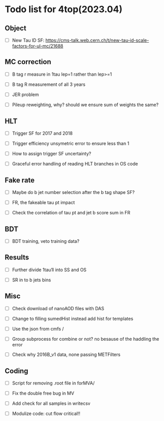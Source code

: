 # Todo list for 4top(2023.04)

## Object 
- [ ] New Tau ID SF: https://cms-talk.web.cern.ch/t/new-tau-id-scale-factors-for-ul-mc/21688

## MC correction
- [ ] B tag r measure in 1tau lep=1 rather than lep>=1
- [ ] B tag R measurement of all 3 years
- [ ] JER problem
- [ ] Pileup reweighting, why? should we ensure sum of weights the same?


## HLT 
- [ ] Trigger SF for 2017 and 2018
- [ ] Trigger efficiency unsymetric error to ensure less than 1
- [ ] How to assign trigger SF uncertainty?
- [ ] Graceful error handling of reading HLT branches in OS code




## Fake rate
- [ ] Maybe do b jet number selection after the b tag shape SF?
- [ ] FR, the fakeable tau pt impact
- [ ] Check the correlation of tau pt and jet b score sum in FR 


## BDT
- [ ] BDT training, veto training data?



## Results
- [ ] Further divide 1tau1l into SS and OS 
- [ ] SR in to b jets bins



## Misc 
- [ ] Check download of nanoAOD files with DAS
- [ ] Change to filling sumedHist instead add hist for templates
- [ ] Use the json from cmfs /
- [ ] Group subprocess for combine or not? no besause of the haddling the error
- [ ] Check why 2016B_v1 data, none passing METFilters 


## Coding 
- [ ] Script for removing .root file in forMVA/
- [ ] Fix the double free bug in MV
- [ ] Add check for all samples in writecsv 
- [ ] Modulize code: cut flow critical!!


